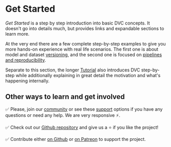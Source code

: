# Get Started

_Get Started_ is a step by step introduction into basic DVC concepts. It doesn't
go into details much, but provides links and expandable sections to learn more.

At the very end there are a few complete step-by-step examples to give you more
hands-on experience with real life scenarios. The first one is about model and
dataset [versioning](/doc/get-started/example-versioning), and the second one is
focused on [pipelines and reproducibility](/doc/get-started/example-pipeline).

Separate to this section, the longer [Tutorial](/doc/tutorial) also introduces
DVC step-by-step while additionally explaining in great detail the motivation
and what's happening internally.

## Other ways to learn and get involved

✅ Please, join our [community](/chat) or see these [support](/support) options
if you have any questions or need any help. We are very responsive ⚡.

✅ Check out our [Github repository](https://github.com/iterative/dvc) and give
us a ⭐ if you like the project!

✅ Contribute either [on Github](https://github.com/iterative/dvc) or
[on Patreon](https://www.patreon.com/DVCorg/overview) to support the project.

